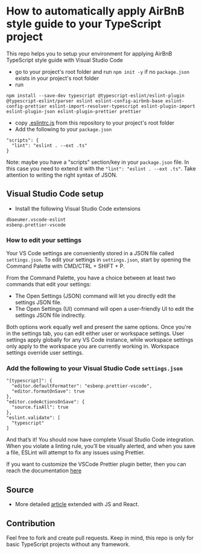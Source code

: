 # How to automatically apply AirBnB style guide to your TypeScript project

This repo helps you to setup your environment for applying AirBnB TypeScript style guide with Visual Studio Code

- go to your project's root folder and run `npm init -y` if no `package.json` exists in your project's root folder
- run
```shell script
npm install --save-dev typescript @typescript-eslint/eslint-plugin @typescript-eslint/parser eslint eslint-config-airbnb-base eslint-config-prettier eslint-import-resolver-typescript eslint-plugin-import eslint-plugin-json eslint-plugin-prettier prettier
```
- copy [.eslintrc.js](.eslintrc.js) from this repository to your project's root folder
- Add the following to your `package.json`
```text
"scripts": {
  "lint": "eslint . --ext .ts"
}
```
Note: maybe you have a "scripts" section/key in your `package.json` file. In this case you need to extend it with the `"lint": "eslint . --ext .ts"`. Take attention to writing the right syntax of JSON.

## Visual Studio Code setup

- Install the following Visual Studio Code extensions
```text
dbaeumer.vscode-eslint
esbenp.prettier-vscode
```

### How to edit your settings

Your VS Code settings are conveniently stored in a JSON file called `settings.json`.
To edit your settings in `settings.json`,
start by opening the Command Palette with CMD/CTRL + SHIFT + P.

From the Command Palette, you have a choice between at least two commands that edit your settings:
- The Open Settings (JSON) command will let you directly edit the settings JSON file.
- The Open Settings (UI) command will open a user-friendly UI to edit the settings JSON file indirectly.

Both options work equally well and present the same options.
Once you're in the settings tab, you can edit either user or workspace settings.
User settings apply globally for any VS Code instance,
while workspace settings only apply to the workspace you are currently working in.
Workspace settings override user settings.

### Add the following to your Visual Studio Code `settings.json`

```text
"[typescript]": {
  "editor.defaultFormatter": "esbenp.prettier-vscode",
  "editor.formatOnSave": true
},
"editor.codeActionsOnSave": {
  "source.fixAll": true
},
"eslint.validate": [
  "typescript"
]
```

And that’s it! 
You should now have complete Visual Studio Code integration.
When you violate a linting rule, you’ll be visually alerted, and when you save a file,
ESLint will attempt to fix any issues using Prettier.

If you want to customize the VSCode Prettier plugin better,
then you can reach the documentation [here](https://marketplace.visualstudio.com/items?itemName=dbaeumer.vscode-eslint)

## Source

- More detailed [article](https://levelup.gitconnected.com/setting-up-eslint-with-prettier-typescript-and-visual-studio-code-d113bbec9857)
extended with JS and React.

## Contribution

Feel free to fork and create pull requests. Keep in mind, this repo is only for basic TypeScript projects
without any framework.
